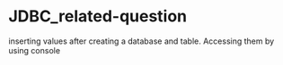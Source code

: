 # JDBC_related-question
inserting values after creating a database and table. Accessing them by using console
